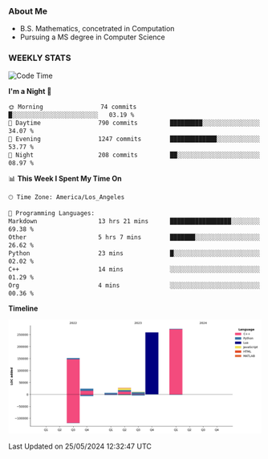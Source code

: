 ### About Me

- B.S. Mathematics, concetrated in Computation
- Pursuing a MS degree in Computer Science


### WEEKLY STATS
<!--START_SECTION:waka-->
![Code Time](http://img.shields.io/badge/Code%20Time-96%20hrs%2050%20mins-blue)

**I'm a Night 🦉** 

```text
🌞 Morning                74 commits          █░░░░░░░░░░░░░░░░░░░░░░░░   03.19 % 
🌆 Daytime                790 commits         █████████░░░░░░░░░░░░░░░░   34.07 % 
🌃 Evening                1247 commits        █████████████░░░░░░░░░░░░   53.77 % 
🌙 Night                  208 commits         ██░░░░░░░░░░░░░░░░░░░░░░░   08.97 % 
```


📊 **This Week I Spent My Time On** 

```text
🕑︎ Time Zone: America/Los_Angeles

💬 Programming Languages: 
Markdown                 13 hrs 21 mins      █████████████████░░░░░░░░   69.38 % 
Other                    5 hrs 7 mins        ███████░░░░░░░░░░░░░░░░░░   26.62 % 
Python                   23 mins             █░░░░░░░░░░░░░░░░░░░░░░░░   02.02 % 
C++                      14 mins             ░░░░░░░░░░░░░░░░░░░░░░░░░   01.29 % 
Org                      4 mins              ░░░░░░░░░░░░░░░░░░░░░░░░░   00.36 % 
```

**Timeline**

![Lines of Code chart](https://raw.githubusercontent.com/nickocruzm/nickocruzm/main/assets/bar_graph.png)


 Last Updated on 25/05/2024 12:32:47 UTC
<!--END_SECTION:waka-->
